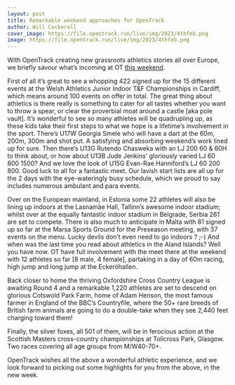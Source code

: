 ```yaml
---
layout: post
title: Remarkable weekend approaches for OpenTrack
author: Will Cockerell
cover_image: https://file.opentrack.run/live/img/2023/4thfeb.png
image: https://file.opentrack.run/live/img/2023/4thfeb.png
---
```


With OpenTrack creating new grassroots athletics stories all over Europe, we briefly savour what’s incoming at OT [this weekend](https://data.opentrack.run/en-gb/x/?date__gte=2023-02-04&date__lte=2023-02-05).

First of all it’s great to see a whopping 422 signed up for the 15 different events at the Welsh Athletics Junior Indoor T&F Championships in Cardiff, which means around 100 events on offer in total.  The great thing about athletics is there really is something to cater for all tastes whether you want to throw a spear, or clear the proverbial moat around a castle [aka pole vault]. It’s wonderful to see so many athletes will be quadrupling up, as these kids take their first steps to what we hope is a lifetime’s involvement in the sport.  There’s U17W Georgia Smele who will have a dart at the 60m, 200m, 300m and shot put.  A satisfying and absorbing weekend’s work lined up for sure.  Then there’s U13G Rutendo Chasweka with an LJ 200 60 & 60H to think about, or how about U13B Jude Jenkins’ gloriously varied LJ 60 800 1500?  And we love the look of U15G Evan-Rae Hanniford’s LJ 60 200 800.  Good luck to all for a fantastic meet.  Our lavish start lists are all up for the 2 days with the eye-wateringly busy schedule, which we proud to say includes numerous ambulant and para events.

Over on the European mainland, in Estonia some 22 athletes will also be lining up indoors at the Lasnamäe Hall, Tallinn’s awesome indoor stadium; whilst over at the equally fantastic indoor stadium in Belgrade, Serbia 261 are set to compete.  There is also much to anticipate in Malta with 81 signed up so far at the Marsa Sports Ground for the Preseason meeting, with 37 events on the menu.  Lucky devils don’t even need to go indoors ? ;-)
And when was the last time you read about athletics in the Aland Islands?  Well you have now.  OT have full involvement with the meet there at the weekend with 12 athletes so far [8 male, 4 female], partaking in a day of 60m racing, high jump and long jump at the Eckeröhallen.

Back closer to home the thriving Oxfordshire Cross Country League is awaiting Round 4 and a remarkable 1,220 athletes are set to descend on glorious Cotswold Park Farm, home of Adam Henson, the most famous farmer in England of the BBC’s Countryfile, where the 50+ rare breeds of British farm animals are going to do a double-take when they see 2,440 feet charging toward them!

Finally, the silver foxes, all 501 of them, will be in ferocious action at the Scottish Masters cross-country championships at Tollcross Park, Glasgow.  Two races covering all age groups from M/W40-70+.

OpenTrack wishes all the above a wonderful athletic experience, and we look forward to picking out some highlights for you from the above, in the new week.

